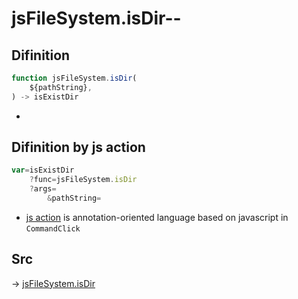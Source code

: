 # jsFileSystem.isDir--

## Difinition

```js.js
function jsFileSystem.isDir(
	${pathString},
) -> isExistDir
```

- 


## Difinition by js action

```js.js
var=isExistDir
	?func=jsFileSystem.isDir
	?args=
		&pathString=
```

- [js action](#) is annotation-oriented language based on javascript in `CommandClick`



## Src

-> [jsFileSystem.isDir](https://github.com/puutaro/CommandClick/blob/master/app/src/main/java/com/puutaro/commandclick/fragment_lib/terminal_fragment/js_interface/file/JsFileSystem.kt#L421)


